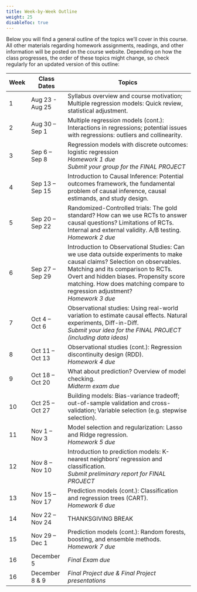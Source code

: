 ```yaml
---
title: Week-by-Week Outline
weight: 25
disableToc: true
---
```


Below you will find a general outline of the topics we’ll cover in this course. All other materials regarding homework assignments, readings, and other information will be posted on the course website. Depending on how the class progresses, the order of these topics might change, so check regularly for an updated version of this outline:

<table>
<thead>
<tr>
<th>Week</th>
<th>Class Dates</th>
<th>Topics</th>
</tr>
</thead>
<tbody>
<tr>
<td>1</td>
<td>Aug 23 - Aug 25</td>
<td>Syllabus overview and course motivation; Multiple regression models: Quick review, statistical adjustment.</td>
</tr>
<tr>
<td>2</td>
<td>Aug 30 – Sep 1</td>
<td>Multiple regression models (cont.): Interactions in regressions; potential issues with regressions: outliers and collinearity.</td>
</tr>
<tr>
<td>3</td>
<td>Sep 6 – Sep 8</td>
<td>Regression models with discrete outcomes: logistic regression <br><i>Homework 1 due</i> <br><i>Submit your group for the FINAL PROJECT</i></td>
</tr>
<tr>
<td>4</td>
<td>Sep 13 – Sep 15</td>
<td>Introduction to Causal Inference: Potential outcomes framework, the fundamental problem of causal inference, causal estimands, and study design.</td>
</tr>
<tr>
<td>5</td>
<td>Sep 20 – Sep 22</td>
<td>Randomized-Controlled trials: The gold standard? How can we use RCTs to answer causal questions? Limitations of RCTs. Internal and external validity. A/B testing. <br><i>Homework 2 due</i></td>
</tr>
<tr>
<td>6</td>
<td>Sep 27 – Sep 29</td>
<td>Introduction to Observational Studies: Can we use data outside experiments to make causal claims? Selection on observables. Matching and its comparison to RCTs. Overt and hidden biases. Propensity score matching. How does matching compare to regression adjustment? <br><i>Homework 3 due</i></td>
</tr>
<tr>
<td>7</td>
<td>Oct 4 – Oct 6</td>
<td>Observational studies: Using real-world variation to estimate causal effects. Natural experiments, Diff-in-Diff. <br><i>Submit your idea for the FINAL PROJECT (including data ideas)</i></td>
</tr>
<tr>
<td>8</td>
<td>Oct 11 – Oct 13</td>
<td>Observational studies (cont.): Regression discontinuity design (RDD).<br><i>Homework 4 due</i></td>
</tr>
<tr>
<td>9</td>
<td>Oct 18 – Oct 20</td>
<td>What about prediction? Overview of model checking.<br><i>Midterm exam due</i></td>
</tr>
<tr>
<td>10</td>
<td>Oct 25 – Oct 27</td>
<td>Building models: Bias-variance tradeoff; out-of-sample validation and cross-validation; Variable selection (e.g. stepwise selection).</td>
</tr>
<tr>
<td>11</td>
<td>Nov 1 – Nov 3</td>
<td>Model selection and regularization: Lasso and Ridge regression.<br><i>Homework 5 due</i></td>
</tr>
<tr>
<td>12</td>
<td>Nov 8 – Nov 10</td>
<td>Introduction to prediction models: K-nearest neighbors’ regression and classification.<br><i>Submit preliminary report for FINAL PROJECT</i></td>
</tr>
<tr>
<td>13</td>
<td>Nov 15 – Nov 17</td>
<td>Prediction models (cont.): Classification and regression trees (CART).<br><i>Homework 6 due</i></td>
</tr>
<tr>
<td>14</td>
<td>Nov 22 – Nov 24</td>
<td>THANKSGIVING BREAK</td>
</tr>
<tr>
<td>15</td>
<td>Nov 29 – Dec 1</td>
<td>Prediction models (cont.): Random forests, boosting, and ensemble methods.<br><i>Homework 7 due</i></td>
</tr>
<tr>
<td>16</td>
<td>December 5</td>
<td><i>Final Exam due</i></td>
</tr>
<tr>
<td>16</td>
<td>December 8 & 9</td>
<td><i>Final Project due & Final Project presentations</i></td>
</tr>
</tbody>
</table>
